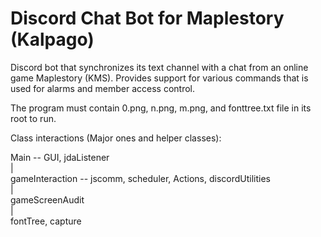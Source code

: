 # Discord Chat Bot for Maplestory (Kalpago)
Discord bot that synchronizes its text channel with a chat from an online game Maplestory (KMS). Provides support for various commands that is used for alarms and member access control.

The program must contain 0.png, n.png, m.png, and fonttree.txt file in its root to run.

Class interactions (Major ones and helper classes):

Main -- GUI, jdaListener  
|  
gameInteraction -- jscomm, scheduler, Actions, discordUtilities  
|  
gameScreenAudit   
|  
fontTree, capture
